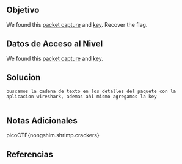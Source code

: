 ## Objetivo

We found this [packet capture](https://jupiter.challenges.picoctf.org/static/0c84d3636dd088d9fe4efd5d0d869a06/capture.pcap) and [key](https://jupiter.challenges.picoctf.org/static/0c84d3636dd088d9fe4efd5d0d869a06/picopico.key). Recover the flag.

## Datos de Acceso al Nivel

We found this [packet capture](https://jupiter.challenges.picoctf.org/static/0c84d3636dd088d9fe4efd5d0d869a06/capture.pcap) and [key](https://jupiter.challenges.picoctf.org/static/0c84d3636dd088d9fe4efd5d0d869a06/picopico.key).
## Solucion

```
buscamos la cadena de texto en los detalles del paquete con la aplicacion wireshark, ademas ahi mismo agregamos la key


```

## Notas Adicionales

picoCTF{nongshim.shrimp.crackers}

## Referencias